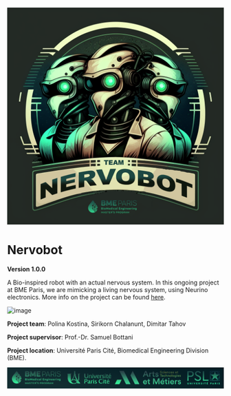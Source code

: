 

![image](Gallery/NERVOBOT_LOGO.png)

# Nervobot
 
 **Version 1.0.0**

A Bio-inspired robot with an actual nervous system. In this ongoing project at BME Paris, we are mimicking a living nervous system, using Neurino electronics. More info on the project can be found [here](https://wiki.bme-paris.com/2023-project07/tiki-index.php?page=HomePage).


![image](Gallery/2B95CE67-4B55-4742-8BEE-48936455EB7E_1_201_a.png)




**Project team**: Polina Kostina, Sirikorn Chalanunt, Dimitar Tahov

**Project supervisor**: Prof.-Dr. Samuel Bottani
 
**Project location**: Université Paris Cité, Biomedical Engineering Division (BME).

<!--- ![image](Gallery/UniversiteParisCite_logo_horizontal_couleur_RVB.png) -->
![image](Gallery/NERVOBOT_BME_LOGOS.png)
